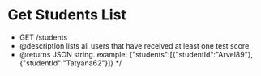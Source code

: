 # Get Students List

 * GET /students
 * @description lists all users that have received at least one test score
 * @returns JSON string. example: {"students":[{"studentId":"Arvel89"},{"studentId":"Tatyana62"}]}
 */